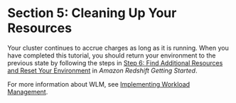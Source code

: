 # Section 5: Cleaning Up Your Resources<a name="tutorial-wlm-cleaning-up-resources"></a>

Your cluster continues to accrue charges as long as it is running\. When you have completed this tutorial, you should return your environment to the previous state by following the steps in [Step 6: Find Additional Resources and Reset Your Environment](https://docs.aws.amazon.com/redshift/latest/gsg/rs-gsg-clean-up-tasks.html) in *Amazon Redshift Getting Started*\.

For more information about WLM, see [Implementing Workload Management](cm-c-implementing-workload-management.md)\.